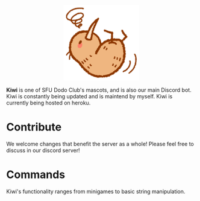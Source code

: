 <p align=center><img src="kiwi.png" height="200" width="200"></p1>


**Kiwi** is one of SFU Dodo Club's mascots, and is also our main Discord bot. Kiwi is constantly being updated and is maintend by myself. Kiwi is currently being hosted on heroku.

# Contribute
We welcome changes that benefit the server as a whole! Please feel free to discuss in
our discord server! 

# Commands
Kiwi's functionality ranges from minigames to basic string manipulation. 